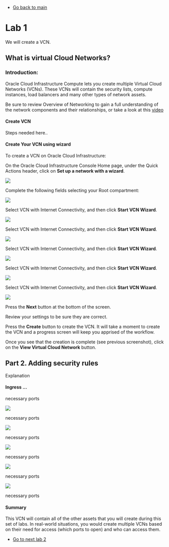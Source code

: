 - [Go back to main](/)
# Lab 1

We will create a VCN.

## What is virtual Cloud Networks?

### Introduction: 

Oracle Cloud Infrastructure Compute lets you create multiple Virtual Cloud Networks (VCNs). These VCNs will contain the security lists, compute instances, load balancers and many other types of network assets.

Be sure to review Overview of Networking to gain a full understanding of the network components and their relationships, or take a look at this [video](/https://www.youtube.com/embed/mIYSgeX5FkM) 


#### Create VCN

Steps needed here..


#### Create Your VCN using wizard

To create a VCN on Oracle Cloud Infrastructure:

On the Oracle Cloud Infrastructure Console Home page, under the Quick Actions header, click on **Set up a network with a wizard**.

![](./files/vcn/vcn_0.png)

Complete the following fields selecting your Root compartment:

![](./files/vcn/vcn_1.png)

Select VCN with Internet Connectivity, and then click **Start VCN Wizard**.

![](./files/vcn/vcn_2.png)

Select VCN with Internet Connectivity, and then click **Start VCN Wizard**.

![](./files/vcn/vcn_3.png)

Select VCN with Internet Connectivity, and then click **Start VCN Wizard**.

![](./files/vcn/vcn_4.png)

Select VCN with Internet Connectivity, and then click **Start VCN Wizard**.

![](./files/vcn/vcn_5.png)

Select VCN with Internet Connectivity, and then click **Start VCN Wizard**.


![](./files/vcn/vcn_6.png)

Press the **Next** button at the bottom of the screen.
 
Review your settings to be sure they are correct.
 
 
Press the **Create** button to create the VCN. It will take a moment to create the VCN and a progress screen will keep you apprised of the workflow.
 
 
Once you see that the creation is complete (see previous screenshot), click on the **View Virtual Cloud Network** button.

## Part 2. Adding security rules

Explanation

#### Ingress ...

necessary ports 

![](./files/vcn/ingress_0.png)

necessary ports 


![](./files/vcn/ingress_1.png)


necessary ports 

![](./files/vcn/ingress_2.png)


necessary ports 

![](./files/vcn/ingress_3.png)


necessary ports 

![](./files/vcn/ingress_4.png)

necessary ports 


#### Summary
This VCN will contain all of the other assets that you will create during this set of labs. In real-world situations, you would create multiple VCNs based on their need for access (which ports to open) and who can access them.
 

- [Go to next lab 2](step2.md)
